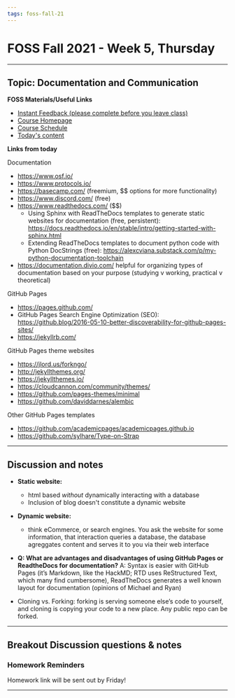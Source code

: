 ```yaml
---
tags: foss-fall-21
---
```


# FOSS Fall 2021 - Week 5, Thursday

----
## Topic: Documentation and Communication

**FOSS Materials/Useful Links**


- [Instant Feedback (please complete before you leave class)](https://cyver.se/foss-feedback)
- [Course Homepage](https://learning.cyverse.org/projects/foss/en/latest/index.html)
- [Course Schedule](https://learning.cyverse.org/projects/foss/en/latest/schedule.html)
- [Today's content](https://learning.cyverse.org/projects/foss/en/latest/04_documentation_communication.html)

**Links from today**

Documentation

- https://www.osf.io/
- https://www.protocols.io/
- https://basecamp.com/ (freemium, $$ options for more functionality)
- https://www.discord.com/ (free)
- https://www.readthedocs.com/ ($$)
    - Using Sphinx with ReadTheDocs templates to generate static websites for documentation (free, persistent): https://docs.readthedocs.io/en/stable/intro/getting-started-with-sphinx.html
    - Extending ReadTheDocs templates to document python code with Python DocStrings (free): https://alexcviana.substack.com/p/my-python-documentation-toolchain
- https://documentation.divio.com/ helpful for organizing types of documentation based on your purpose (studying v working, practical v theoretical)

GitHub Pages

- https://pages.github.com/
- GitHub Pages Search Engine Optimization (SEO): https://github.blog/2016-05-10-better-discoverability-for-github-pages-sites/
- https://jekyllrb.com/

GitHub Pages theme websites

- https://jlord.us/forkngo/
- http://jekyllthemes.org/
- https://jekyllthemes.io/
- https://cloudcannon.com/community/themes/
- https://github.com/pages-themes/minimal
- https://github.com/daviddarnes/alembic

Other GitHub Pages templates

- https://github.com/academicpages/academicpages.github.io
- https://github.com/sylhare/Type-on-Strap

---- 
## Discussion and notes

- **Static website:** 
    - html based *without* dynamically interacting with a database
    - Inclusion of blog doesn't constitute a dynamic website

- **Dynamic website:** 
    - think eCommerce, or search engines. You ask the website for some information, that interaction queries a database, the database agreggates content and serves it to you via their web interface

- **Q: What are advantages and disadvantages of using GitHub Pages or ReadtheDocs for documentation?**
A: Syntax is easier with GitHub Pages (it’s Markdown, like the HackMD; RTD uses ReStructured Text, which many find cumbersome), ReadTheDocs generates a well known layout for documentation (opinions of Michael and Ryan)

- Cloning vs. Forking: forking is serving someone else’s code to yourself, and cloning is copying your code to a new place. Any public repo can be forked.
---


## Breakout Discussion questions & notes

### Homework Reminders

Homework link will be sent out by Friday!

----
